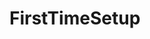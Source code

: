 <!-- generated by markdown-notes-tree -->

# FirstTimeSetup

<!-- optional markdown-notes-tree directory description starts here -->

<!-- optional markdown-notes-tree directory description ends here -->


